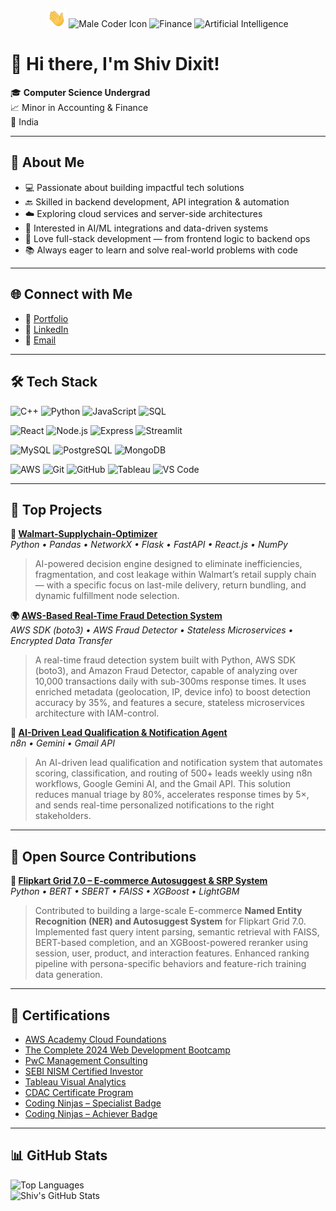 <p align="center">
  <!-- Waving hand -->
  <img src="https://raw.githubusercontent.com/ABSphreak/ABSphreak/master/gifs/Hi.gif" width="30" />

  <!-- Computer Science Icon (Animated Brain Circuit) -->
  <img src="https://img.icons8.com/?size=100&id=uSB5F3NP2id2&format=png&color=000000" width="45" title="Male Coder Icon" />

  <!-- Finance Icon (Animated chart growing) -->
  <img src="https://cdn-icons-png.flaticon.com/512/3898/3898089.png" width="45" title="Finance" />

  <!-- AI Icon -->
  <img src="https://cdn-icons-png.flaticon.com/512/4380/4380498.png" width="45" title="Artificial Intelligence" />
</p>

# 👋 Hi there, I'm Shiv Dixit!

🎓 **Computer Science Undergrad**  
📈 Minor in Accounting & Finance  
📍 India  

---

## 🚀 About Me

- 💻 Passionate about building impactful tech solutions  
- 🔙 Skilled in backend development, API integration & automation  
- ☁️ Exploring cloud services and server-side architectures  
- 🤖 Interested in AI/ML integrations and data-driven systems  
- 🔄 Love full-stack development — from frontend logic to backend ops  
- 📚 Always eager to learn and solve real-world problems with code  

---

## 🌐 Connect with Me

- 🔗 [Portfolio](https://shivdixit.netlify.app/)
- 💼 [LinkedIn](https://www.linkedin.com/in/shiv-dixit-75338924a/)
- 📧 [Email](mailto:dshiv1213@gmail.com)

---

## 🛠️ Tech Stack

![C++](https://img.shields.io/badge/C++-00599C?style=flat&logo=c%2B%2B&logoColor=white)
![Python](https://img.shields.io/badge/Python-3776AB?style=flat&logo=python&logoColor=white)
![JavaScript](https://img.shields.io/badge/JavaScript-F7DF1E?style=flat&logo=javascript&logoColor=black)
![SQL](https://img.shields.io/badge/SQL-4479A1?style=flat&logo=postgresql&logoColor=white)

![React](https://img.shields.io/badge/React-20232A?style=flat&logo=react&logoColor=61DAFB)
![Node.js](https://img.shields.io/badge/Node.js-339933?style=flat&logo=nodedotjs&logoColor=white)
![Express](https://img.shields.io/badge/Express-000000?style=flat&logo=express&logoColor=white)
![Streamlit](https://img.shields.io/badge/Streamlit-FF4B4B?style=flat&logo=streamlit&logoColor=white)

![MySQL](https://img.shields.io/badge/MySQL-4479A1?style=flat&logo=mysql&logoColor=white)
![PostgreSQL](https://img.shields.io/badge/PostgreSQL-336791?style=flat&logo=postgresql&logoColor=white)
![MongoDB](https://img.shields.io/badge/MongoDB-47A248?style=flat&logo=mongodb&logoColor=white)

![AWS](https://img.shields.io/badge/AWS-232F3E?style=flat&logo=amazon-aws&logoColor=white)
![Git](https://img.shields.io/badge/Git-F05032?style=flat&logo=git&logoColor=white)
![GitHub](https://img.shields.io/badge/GitHub-181717?style=flat&logo=github&logoColor=white)
![Tableau](https://img.shields.io/badge/Tableau-E97627?style=flat&logo=tableau&logoColor=white)
![VS Code](https://img.shields.io/badge/VSCode-007ACC?style=flat&logo=visual-studio-code&logoColor=white)

---

## 📌 Top Projects

**🧠 [Walmart-Supplychain-Optimizer](https://github.com/dshiv15/walmart-supplychain-optimizer)**  
*Python • Pandas • NetworkX • Flask • FastAPI • React.js • NumPy*  
> AI-powered decision engine designed to eliminate inefficiencies, fragmentation, and cost leakage within Walmart’s retail supply chain — with a specific focus on last-mile delivery, return bundling, and dynamic fulfillment node selection.

**🌍 [AWS-Based Real-Time Fraud Detection System](https://github.com/dshiv15/AWS-Based-Real-Time-Fraud-Detection-System)**  
*AWS SDK (boto3) • AWS Fraud Detector • Stateless Microservices • Encrypted Data Transfer*  
> A real-time fraud detection system built with Python, AWS SDK (boto3), and Amazon Fraud Detector, capable of analyzing over 10,000 transactions daily with sub-300ms response times. It uses enriched metadata (geolocation, IP, device info) to boost detection accuracy by 35%, and features a secure, stateless microservices architecture with IAM-control.

**🤖 [AI-Driven Lead Qualification & Notification Agent](https://github.com/dshiv15/AI-Driven-Lead-Qualification-Notification-Agent)**  
*n8n • Gemini • Gmail API*  
> An AI-driven lead qualification and notification system that automates scoring, classification, and routing of 500+ leads weekly using n8n workflows, Google Gemini AI, and the Gmail API. This solution reduces manual triage by 80%, accelerates response times by 5×, and sends real-time personalized notifications to the right stakeholders.

---

## 🤝 Open Source Contributions

**🛒 [Flipkart Grid 7.0 – E-commerce Autosuggest & SRP System](https://github.com/sr2echa/flipkart-grid)**  
*Python • BERT • SBERT • FAISS • XGBoost • LightGBM*  
> Contributed to building a large-scale E-commerce **Named Entity Recognition (NER) and Autosuggest System** for Flipkart Grid 7.0.  
> Implemented fast query intent parsing, semantic retrieval with FAISS, BERT-based completion, and an XGBoost-powered reranker using session, user, product, and interaction features. Enhanced ranking pipeline with persona-specific behaviors and feature-rich training data generation.

---

## 📜 Certifications

- [AWS Academy Cloud Foundations](https://github.com/dshiv15/Certificates/blob/main/AWS_Academy_Graduate___AWS_Academy_Cloud_Foundations_Badge20250107-27-a3n99f.pdf)
- [The Complete 2024 Web Development Bootcamp](https://github.com/dshiv15/Certificates/blob/main/Web_Dev_Certificate.pdf)
- [PwC Management Consulting](https://github.com/dshiv15/Certificates/blob/main/PWC_Management_Consulting.pdf)
- [SEBI NISM Certified Investor](https://github.com/dshiv15/Certificates/blob/main/SEBI-Investor-Certificate.pdf)
- [Tableau Visual Analytics](https://github.com/dshiv15/Certificates/blob/main/Tableau_Visual_Analytics.pdf)
- [CDAC Certificate Program](https://github.com/dshiv15/Certificates/blob/main/CDAC_Certificate.pdf)
- [Coding Ninjas – Specialist Badge](https://github.com/dshiv15/Certificates/blob/main/CodingNinjas_Specialist_Badge.pdf)
- [Coding Ninjas – Achiever Badge](https://github.com/dshiv15/Certificates/blob/main/CodingNinjas_Achiever_Badge.pdf)

---

## 📊 GitHub Stats

![Top Languages](https://github-readme-stats.vercel.app/api/top-langs/?username=dshiv15&layout=compact&theme=radical)  
![Shiv's GitHub Stats](https://github-readme-stats.vercel.app/api?username=dshiv15&show_icons=true&theme=radical&count_private=true&hide=stars)
